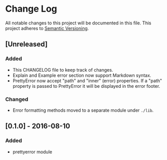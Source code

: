 # Change Log

All notable changes to this project will be documented in this file.
This project adheres to [Semantic Versioning](http://semver.org/).

## [Unreleased]

### Added
- This CHANGELOG file to keep track of changes.
- Explain and Example error section now support Markdown syntax.
- PrettyError now accept "path" and "inner" (error) properties. If a "path"
  property is passed to PrettyError it will be displayed in the error footer.


### Changed
- Error formatting methods moved to a separate module under `./lib`.

## [0.1.0] - 2016-08-10

### Added
- prettyerror module